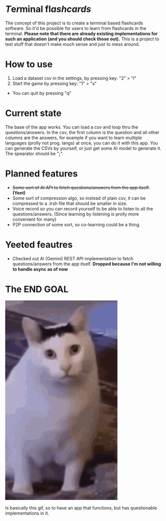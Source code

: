 # *T*e*r*minal fl*ashcards*

The concept of this project is to create a terminal based flashcards software. So it'd be possible for users to learn from flashcards in the terminal. __Please note that there are already existing implementations for such an application (and you should check those out).__ This is a project to test stuff that doesn't make much sense and just to mess around.

# How to use
1. Load a dataset csv in the settings, by pressing key: "2" > "l"
2. Start the game by pressing key: "1" > "s"

- You can quit by pressing "q"

# Current state

The base of the app works. You can load a csv and loop thru the questions/answers. In the csv, the first column is the question and all other columns are the answers, for example if you want to learn multiple languages (prolly not prog. langs) at once, you can do it with this app. You can generate the CSVs by yourself, or just get some AI model to generate it. The spearator should be "__;__".

# Planned features
- ~~Some sort of AI API to fetch questions/answers from the app itself.~~ __(Yeet)__
- Some sort of compression algo, so instead of plain csv, it can be compressed to a .trsh file that should be smaller in size.
- Voice record so you can record yourself to be able to listen to all the questions/answers. (Since learning by listening is prolly more convenient for many)
- P2P connection of some sort, so co-learning could be a thing.

# Yeeted feautres
 - Checked out AI (Gemini) REST API implementation to fetch questions/answers from the app itself. __Dropped because I'm not willing to handle async as of now__

# The END GOAL

![HUH](huhcat.gif)

Is basically this gif, so to have an app that functions, but has questionable implementations in it. 
